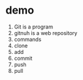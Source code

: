 # demo

1. Git is a program
2. gitnuh is a web repository 
3. commands
4. clone
5. add
6. commit
7. push
8. pull
